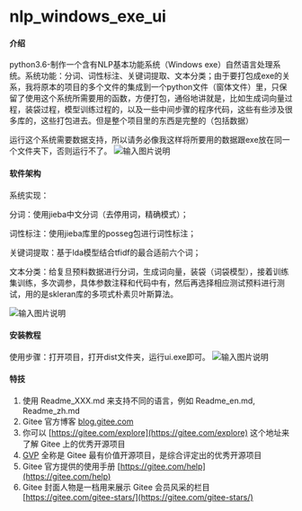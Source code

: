 # nlp_windows_exe_ui

#### 介绍
python3.6-制作一个含有NLP基本功能系统（Windows exe）自然语言处理系统。系统功能：分词、词性标注、关键词提取、文本分类；由于要打包成exe的关系，我将原本的项目的多个文件的集成到一个python文件（窗体文件）里，只保留了使用这个系统所需要用的函数，方便打包，通俗地讲就是，比如生成词向量过程，装袋过程，模型训练过程的，以及一些中间步骤的程序代码，这些有些涉及很多库的，这些打包进去。但是整个项目里的东西是完整的（包括数据）

运行这个系统需要数据支持，所以请务必像我这样将所要用的数据跟exe放在同一个文件夹下，否则运行不了。
![输入图片说明](https://images.gitee.com/uploads/images/2021/0313/171139_e45ce058_8773742.png "屏幕截图.png")


#### 软件架构
系统实现：

分词：使用jieba中文分词（去停用词，精确模式）；

词性标注：使用jieba库里的posseg包进行词性标注；

关键词提取：基于lda模型结合tfidf的最合适前六个词；

文本分类：给复旦预料数据进行分词，生成词向量，装袋（词袋模型），接着训练集训练，多次调参，具体参数注释和代码中有，然后再选择相应测试预料进行测试，用的是skleran库的多项式朴素贝叶斯算法。

![输入图片说明](https://images.gitee.com/uploads/images/2021/0313/171914_f8a5c0df_8773742.png "屏幕截图.png")

#### 安装教程

使用步骤：打开项目，打开dist文件夹，运行ui.exe即可。
![输入图片说明](https://images.gitee.com/uploads/images/2021/0313/171918_f9ae3b17_8773742.png "屏幕截图.png")

#### 特技

1.  使用 Readme\_XXX.md 来支持不同的语言，例如 Readme\_en.md, Readme\_zh.md
2.  Gitee 官方博客 [blog.gitee.com](https://blog.gitee.com)
3.  你可以 [https://gitee.com/explore](https://gitee.com/explore) 这个地址来了解 Gitee 上的优秀开源项目
4.  [GVP](https://gitee.com/gvp) 全称是 Gitee 最有价值开源项目，是综合评定出的优秀开源项目
5.  Gitee 官方提供的使用手册 [https://gitee.com/help](https://gitee.com/help)
6.  Gitee 封面人物是一档用来展示 Gitee 会员风采的栏目 [https://gitee.com/gitee-stars/](https://gitee.com/gitee-stars/)
